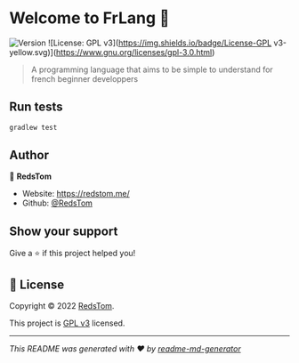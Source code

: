 # Welcome to FrLang 👋
![Version](https://img.shields.io/badge/version-b0.1-blue.svg?cacheSeconds=2592000)
![License: GPL v3](https://img.shields.io/badge/License-GPL v3-yellow.svg)](https://www.gnu.org/licenses/gpl-3.0.html)

> A programming language that aims to be simple to understand for french beginner developpers

## Run tests

```sh
gradlew test
```

## Author

👤 **RedsTom**

* Website: https://redstom.me/
* Github: [@RedsTom](https://github.com/RedsTom)

## Show your support

Give a ⭐️ if this project helped you!


## 📝 License

Copyright © 2022 [RedsTom](https://github.com/RedsTom).

This project is [GPL v3](https://www.gnu.org/licenses/gpl-3.0.html) licensed.

***
_This README was generated with ❤️ by [readme-md-generator](https://github.com/kefranabg/readme-md-generator)_
